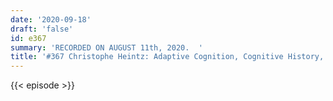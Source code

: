 ```yaml
---
date: '2020-09-18'
draft: 'false'
id: e367
summary: 'RECORDED ON AUGUST 11th, 2020.  '
title: '#367 Christophe Heintz: Adaptive Cognition, Cognitive History, and Science'
---
```

{{< episode >}}
